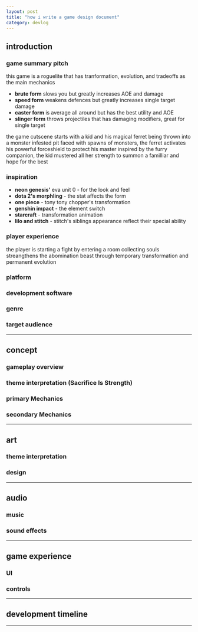 ```yaml
---
layout: post
title: "how i write a game design document"
category: devlog
---
```


## **introduction**

### game summary pitch

this game is a roguelite that has tranformation, evolution, and tradeoffs as the main mechanics

- **brute form** slows you but greatly increases AOE and damage
- **speed form** weakens defences but greatly increases single target damage
- **caster form** is average all around but has the best utility and AOE
- **slinger form** throws projectiles that has damaging modifiers, great for single target

the game cutscene starts with a kid and his magical ferret being thrown into a monster infested pit
faced with spawns of monsters, the ferret activates his powerful forceshield to protect his master
inspired by the furry companion, the kid mustered all her strength to summon a familliar and hope for the best

### inspiration

- **neon genesis'** eva unit 0 - for the look and feel
- **dota 2's morphling** - the stat affects the form
- **one piece** - tony tony chopper's transformation
- **genshin impact** - the element switch
- **starcraft** - transformation animation
- **lilo and stitch** - stitch's siblings appearance reflect their special ability

### player experience

the player is starting a fight by entering a room
collecting souls streangthens the abomination beast through temporary transformation and permanent evolution

### platform

### development software

### genre

### target audience

---

## **concept**

### gameplay overview

### theme interpretation (Sacrifice Is Strength)

### primary Mechanics

### secondary Mechanics

---

## **art**

### theme interpretation

### design

---

## **audio**

### music

### sound effects

---

## **game experience**

### UI

### controls

---

## **development timeline**

---
